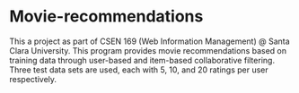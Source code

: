 # Movie-recommendations

This a project as part of CSEN 169 (Web Information Management) @ Santa Clara University.
This program provides movie recommendations based on training data through user-based and item-based collaborative filtering.
Three test data sets are used, each with 5, 10, and 20 ratings per user respectively.
